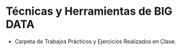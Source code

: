 # Técnicas y Herramientas de BIG DATA

* Carpeta de Trabajos Prácticos y Ejercicios Realizados en Clase.
